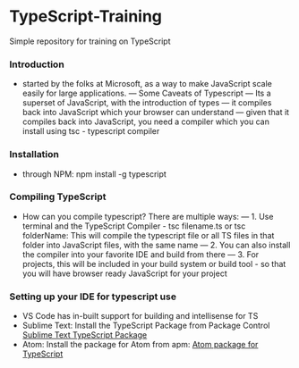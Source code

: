 # TypeScript-Training
Simple repository for training on TypeScript

### Introduction
- started by the folks at Microsoft, as a way to make JavaScript scale easily for large applications.
—  Some Caveats of Typescript
	— Its a superset of JavaScript, with the introduction of types
	— it compiles back into JavaScript which your browser can understand
	— given that it compiles back into JavaScript, you need a compiler which you can install using
		tsc - typescript compiler

### Installation 
- through NPM: npm install -g typescript
	
### Compiling TypeScript	
- How can you compile typescript? There are multiple ways:
		— 1. Use terminal and the TypeScript Compiler 
			- tsc filename.ts or tsc folderName: This will compile the typescript file or all TS files in that folder into JavaScript files, with the same name
		— 2. You can also install the compiler into your favorite IDE and build from there
		— 3. For projects, this will be included in your build system or build tool - so that you will have browser ready JavaScript for your project 

###	Setting up your IDE for typescript use
- VS Code has in-built support for building and intellisense for TS
- Sublime Text: Install the TypeScript Package from Package Control [Sublime Text TypeScript Package](https://github.com/Microsoft/TypeScript-Sublime-Plugin)
- Atom: Install the package for Atom from apm: [Atom package for TypeScript](https://atom.io/packages/atom-typescript)

		
 

